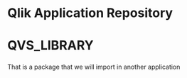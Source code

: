 # Qlik Application Repository 
# QVS_LIBRARY
### 

That is a package that we will import in another application

